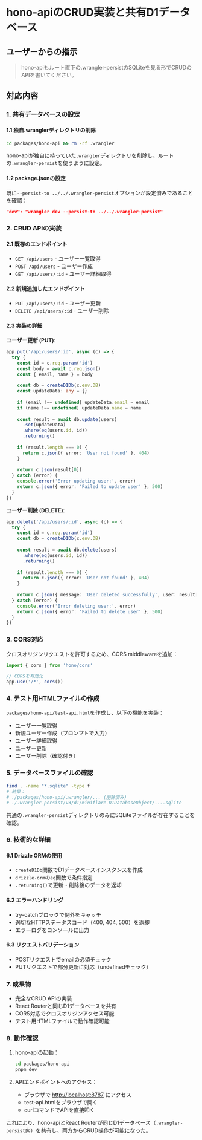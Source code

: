 # hono-apiのCRUD実装と共有D1データベース

## ユーザーからの指示

> hono-apiもルート直下の.wrangler-persistのSQLiteを見る形でCRUDのAPIを書いてください。

## 対応内容

### 1. 共有データベースの設定

#### 1.1 独自.wranglerディレクトリの削除

```bash
cd packages/hono-api && rm -rf .wrangler
```

hono-apiが独自に持っていた`.wrangler`ディレクトリを削除し、ルートの`.wrangler-persist`を使うように設定。

#### 1.2 package.jsonの設定

既に`--persist-to ../../.wrangler-persist`オプションが設定済みであることを確認：

```json
"dev": "wrangler dev --persist-to ../../.wrangler-persist"
```

### 2. CRUD APIの実装

#### 2.1 既存のエンドポイント

- `GET /api/users` - ユーザー一覧取得
- `POST /api/users` - ユーザー作成
- `GET /api/users/:id` - ユーザー詳細取得

#### 2.2 新規追加したエンドポイント

- `PUT /api/users/:id` - ユーザー更新
- `DELETE /api/users/:id` - ユーザー削除

#### 2.3 実装の詳細

**ユーザー更新 (PUT)**:

```typescript
app.put('/api/users/:id', async (c) => {
  try {
    const id = c.req.param('id')
    const body = await c.req.json()
    const { email, name } = body
    
    const db = createD1Db(c.env.DB)
    const updateData: any = {}
    
    if (email !== undefined) updateData.email = email
    if (name !== undefined) updateData.name = name
    
    const result = await db.update(users)
      .set(updateData)
      .where(eq(users.id, id))
      .returning()
    
    if (result.length === 0) {
      return c.json({ error: 'User not found' }, 404)
    }
    
    return c.json(result[0])
  } catch (error) {
    console.error('Error updating user:', error)
    return c.json({ error: 'Failed to update user' }, 500)
  }
})
```

**ユーザー削除 (DELETE)**:

```typescript
app.delete('/api/users/:id', async (c) => {
  try {
    const id = c.req.param('id')
    const db = createD1Db(c.env.DB)
    
    const result = await db.delete(users)
      .where(eq(users.id, id))
      .returning()
    
    if (result.length === 0) {
      return c.json({ error: 'User not found' }, 404)
    }
    
    return c.json({ message: 'User deleted successfully', user: result[0] })
  } catch (error) {
    console.error('Error deleting user:', error)
    return c.json({ error: 'Failed to delete user' }, 500)
  }
})
```

### 3. CORS対応

クロスオリジンリクエストを許可するため、CORS middlewareを追加：

```typescript
import { cors } from 'hono/cors'

// CORSを有効化
app.use('/*', cors())
```

### 4. テスト用HTMLファイルの作成

`packages/hono-api/test-api.html`を作成し、以下の機能を実装：

- ユーザー一覧取得
- 新規ユーザー作成（プロンプトで入力）
- ユーザー詳細取得
- ユーザー更新
- ユーザー削除（確認付き）

### 5. データベースファイルの確認

```bash
find . -name "*.sqlite" -type f
# 結果：
# ./packages/hono-api/.wrangler/... (削除済み)
# ./.wrangler-persist/v3/d1/miniflare-D1DatabaseObject/....sqlite
```

共通の`.wrangler-persist`ディレクトリのみにSQLiteファイルが存在することを確認。

### 6. 技術的な詳細

#### 6.1 Drizzle ORMの使用

- `createD1Db`関数でD1データベースインスタンスを作成
- `drizzle-orm`の`eq`関数で条件指定
- `.returning()`で更新・削除後のデータを返却

#### 6.2 エラーハンドリング

- try-catchブロックで例外をキャッチ
- 適切なHTTPステータスコード（400, 404, 500）を返却
- エラーログをコンソールに出力

#### 6.3 リクエストバリデーション

- POSTリクエストでemailの必須チェック
- PUTリクエストで部分更新に対応（undefinedチェック）

### 7. 成果物

- 完全なCRUD APIの実装
- React Routerと同じD1データベースを共有
- CORS対応でクロスオリジンアクセス可能
- テスト用HTMLファイルで動作確認可能

### 8. 動作確認

1. hono-apiの起動：

   ```bash
   cd packages/hono-api
   pnpm dev
   ```

2. APIエンドポイントへのアクセス：
   - ブラウザで <http://localhost:8787> にアクセス
   - test-api.htmlをブラウザで開く
   - curlコマンドでAPIを直接叩く

これにより、hono-apiとReact Routerが同じD1データベース（`.wrangler-persist`内）を共有し、両方からCRUD操作が可能になった。
